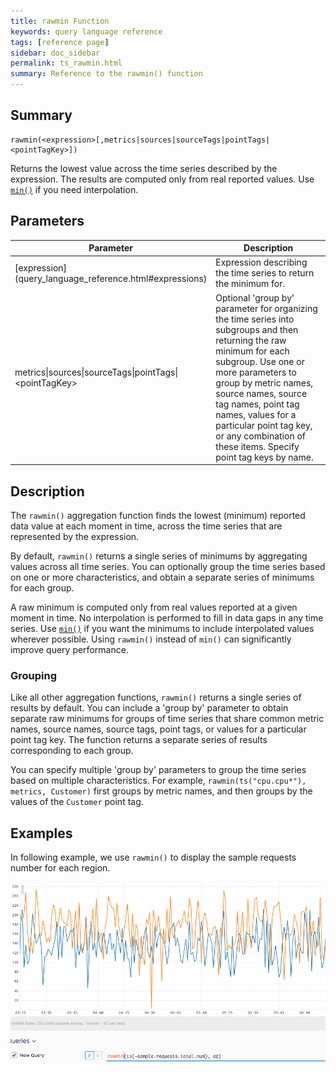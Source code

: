 ```yaml
---
title: rawmin Function
keywords: query language reference
tags: [reference page]
sidebar: doc_sidebar
permalink: ts_rawmin.html
summary: Reference to the rawmin() function
---
```

## Summary
```
rawmin(<expression>[,metrics|sources|sourceTags|pointTags|<pointTagKey>])
```

Returns the lowest value across the time series described by the expression. The results are computed only from real reported values. 
Use [`min()`](ts_min.html) if you need interpolation.

## Parameters

<table>
<tbody>
<thead>
<tr><th width="30%">Parameter</th><th width="70%">Description</th></tr>
</thead>
<tr>
<td markdown="span"> [expression](query_language_reference.html#expressions)</td>
<td>Expression describing the time series to return the minimum for. </td></tr>
<tr>
<td>metrics&vert;sources&vert;sourceTags&vert;pointTags&vert;&lt;pointTagKey&gt;</td>
<td>Optional 'group by' parameter for organizing the time series into subgroups and then returning the raw minimum for each subgroup.
Use one or more parameters to group by metric names, source names, source tag names, point tag names, values for a particular point tag key, or any combination of these items. Specify point tag keys by name.</td>
</tr>
</tbody>
</table>


## Description

The `rawmin()` aggregation function finds the lowest (minimum) reported data value at each moment in time, across the time series that are represented by the expression.

By default, `rawmin()` returns a single series of minimums by aggregating values across all time series. You can optionally group the time series based on one or more characteristics, and obtain a separate series of minimums for each group.

A raw minimum is computed only from real values reported at a given moment in time. 
No interpolation is performed to fill in data gaps in any time series.
Use [`min()`](ts_min.html) if you want the minimums to include interpolated values wherever possible. Using `rawmin()` instead of `min()` can significantly improve query performance. 

### Grouping

Like all other aggregation functions, `rawmin()` returns a single series of results by default. You can include a 'group by' parameter to obtain separate raw minimums for groups of time series that share common metric names, source names, source tags, point tags, or values for a particular point tag key. 
The function returns a separate series of results corresponding to each group.

You can specify multiple 'group by' parameters to group the time series based on multiple characteristics. For example, `rawmin(ts("cpu.cpu*"), metrics, Customer)` first groups by metric names, and then groups by the values of the `Customer` point tag.

## Examples

In following example, we use `rawmin()` to display the sample requests number for each region.

![raw min](images/ts_rawmin.png)
